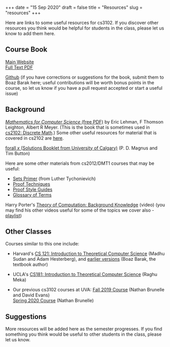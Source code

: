 +++
date = "15 Sep 2020"
draft = false
title = "Resources"
slug = "resources"
+++

Here are links to some useful resources for cs3102. If you discover
other resources you think would be helpful for students in the class,
please let us know to add them here.

## Course Book

[Main Website](https://introtcs.org)  
[Full Text PDF](https://files.boazbarak.org/introtcs/lnotes_book.pdf)  

[Github](https://github.com/boazbk/tcs) (if you have corrections or
suggestions for the book, submit them to Boaz Barak here; useful
contributions will be worth bonus points in the course, so let us know
if you have a pull request accepted or start a useful issue)

## Background

[_Mathematics for Computer Science_ (free
PDF)](https://uvacs2102.github.io/docs/mcs.pdf) by Eric Lehman, F
Thomson Leighton, Albert R Meyer. (This is the book that is sometimes
used in [cs2102: Discrete Math](https://uvacs2102.github.io).) Some
other useful resources for material that is covered in cs2102 are
[here](https://uvacs2102.github.io/resources/).

[forall _x_ (Solutions Booklet from University of Calgary)](http://forallx.openlogicproject.org/solutions/forallxsol.pdf) (P. D. Magnus and Tim Button)

Here are some other materials from cs2012/DMT1 courses that may be useful:
- [Sets Primer](http://www.cs.virginia.edu/luther/DMT1/S2020/sets.html) (from Luther Tychonievich)
- [Proof Techniques](http://www.cs.virginia.edu/luther/DMT1/S2020/techniques-q8.html)
- [Proof Style Guides](http://www.cs.virginia.edu/luther/DMT1/S2020/proofs.html)
- [Glossary of Terms](http://www.cs.virginia.edu/luther/DMT1/S2020/glossary.html)

Harry Porter's [Theory of Computation: Background
Knowledge](https://www.youtube.com/watch?v=TOsMcgIK95k) (video) (you
may find his other videos useful for some of the topics we cover also - [playlist](https://www.youtube.com/watch?v=TOsMcgIK95k&list=PLbtzT1TYeoMjNOGEiaRmm_vMIwUAidnQz))


## Other Classes

Courses similar to this one include:

- Harvard's [CS 121: Introduction to Theoretical Computer Science](http://people.seas.harvard.edu/~madhusudan/courses/Fall2020/) (Madhu Sudan and Adam Hesterberg), and [earlier versions](https://cs121.boazbarak.org/) (Boaz Barak, the textbook author)

- UCLA's [CS181: Introduction to Theoretical Computer Science](https://hackmd.io/@raghum/introtcs#Raghu-Meka-CS181-Introduction-to-Theoretical-Computer-Science) (Raghu Meka)

- Our previous cs3102 courses at UVA: [Fall 2019 Course](/f19) (Nathan Brunelle and David Evans)  
[Spring 2020 Course](https://www.cs.virginia.edu/~njb2b/cstheory/s2020) (Nathan Brunelle)


## Suggestions

More resources will be added here as the semester progresses. If you
find something you think would be useful to other students in the
class, please let us know.


